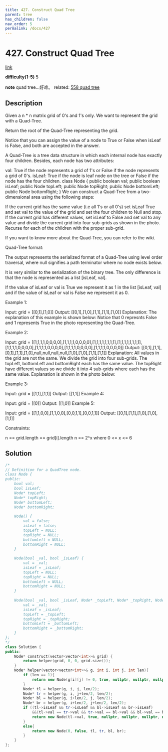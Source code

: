 ```yaml
---
title: 427. Construct Quad Tree
parent: tree
has_children: false
nav_order: 5
permalink: /docs/427
---
```

# 427. Construct Quad Tree
[link](https://leetcode.com/problems/construct-quad-tree/)

**difficulty(1-5)**
5

**note**
quad tree...好难。
related: [558 quad tree](/docs/558)

## Description
Given a n * n matrix grid of 0's and 1's only. We want to represent the grid with a Quad-Tree.

Return the root of the Quad-Tree representing the grid.

Notice that you can assign the value of a node to True or False when isLeaf is False, and both are accepted in the answer.

A Quad-Tree is a tree data structure in which each internal node has exactly four children. Besides, each node has two attributes:

val: True if the node represents a grid of 1's or False if the node represents a grid of 0's. 
isLeaf: True if the node is leaf node on the tree or False if the node has the four children.
class Node {
    public boolean val;
    public boolean isLeaf;
    public Node topLeft;
    public Node topRight;
    public Node bottomLeft;
    public Node bottomRight;
}
We can construct a Quad-Tree from a two-dimensional area using the following steps:

If the current grid has the same value (i.e all 1's or all 0's) set isLeaf True and set val to the value of the grid and set the four children to Null and stop.
If the current grid has different values, set isLeaf to False and set val to any value and divide the current grid into four sub-grids as shown in the photo.
Recurse for each of the children with the proper sub-grid.

If you want to know more about the Quad-Tree, you can refer to the wiki.

Quad-Tree format:

The output represents the serialized format of a Quad-Tree using level order traversal, where null signifies a path terminator where no node exists below.

It is very similar to the serialization of the binary tree. The only difference is that the node is represented as a list [isLeaf, val].

If the value of isLeaf or val is True we represent it as 1 in the list [isLeaf, val] and if the value of isLeaf or val is False we represent it as 0.

 

Example 1:


Input: grid = [[0,1],[1,0]]
Output: [[0,1],[1,0],[1,1],[1,1],[1,0]]
Explanation: The explanation of this example is shown below:
Notice that 0 represnts False and 1 represents True in the photo representing the Quad-Tree.

Example 2:



Input: grid = [[1,1,1,1,0,0,0,0],[1,1,1,1,0,0,0,0],[1,1,1,1,1,1,1,1],[1,1,1,1,1,1,1,1],[1,1,1,1,0,0,0,0],[1,1,1,1,0,0,0,0],[1,1,1,1,0,0,0,0],[1,1,1,1,0,0,0,0]]
Output: [[0,1],[1,1],[0,1],[1,1],[1,0],null,null,null,null,[1,0],[1,0],[1,1],[1,1]]
Explanation: All values in the grid are not the same. We divide the grid into four sub-grids.
The topLeft, bottomLeft and bottomRight each has the same value.
The topRight have different values so we divide it into 4 sub-grids where each has the same value.
Explanation is shown in the photo below:

Example 3:

Input: grid = [[1,1],[1,1]]
Output: [[1,1]]
Example 4:

Input: grid = [[0]]
Output: [[1,0]]
Example 5:

Input: grid = [[1,1,0,0],[1,1,0,0],[0,0,1,1],[0,0,1,1]]
Output: [[0,1],[1,1],[1,0],[1,0],[1,1]]
 

Constraints:

n == grid.length == grid[i].length
n == 2^x where 0 <= x <= 6

## Solution
```c++
/*
// Definition for a QuadTree node.
class Node {
public:
    bool val;
    bool isLeaf;
    Node* topLeft;
    Node* topRight;
    Node* bottomLeft;
    Node* bottomRight;
    
    Node() {
        val = false;
        isLeaf = false;
        topLeft = NULL;
        topRight = NULL;
        bottomLeft = NULL;
        bottomRight = NULL;
    }
    
    Node(bool _val, bool _isLeaf) {
        val = _val;
        isLeaf = _isLeaf;
        topLeft = NULL;
        topRight = NULL;
        bottomLeft = NULL;
        bottomRight = NULL;
    }
    
    Node(bool _val, bool _isLeaf, Node* _topLeft, Node* _topRight, Node* _bottomLeft, Node* _bottomRight) {
        val = _val;
        isLeaf = _isLeaf;
        topLeft = _topLeft;
        topRight = _topRight;
        bottomLeft = _bottomLeft;
        bottomRight = _bottomRight;
    }
};
*/
class Solution {
public:
    Node* construct(vector<vector<int>>& grid) {
        return helper(grid, 0, 0, grid.size());
    }
    Node* helper(vector<vector<int>>& g, int i, int j, int len){
        if (len == 1){
            return new Node(g[i][j] != 0, true, nullptr, nullptr, nullptr, nullptr);
        }
        Node* tl = helper(g, i, j, len/2);
        Node* tr = helper(g, i, j+len/2, len/2);
        Node* bl = helper(g, i+len/2, j, len/2);
        Node* br = helper(g, i+len/2, j+len/2, len/2);
        if ((tl->isLeaf && tr->isLeaf && bl->isLeaf && br->isLeaf)
            &&(tl->val == tr->val && tr->val == bl->val && bl->val == br->val)){
            return new Node(tl->val, true, nullptr, nullptr, nullptr, nullptr);
        }
        else{
            return new Node(0, false, tl, tr, bl, br);
        }
    }
};
```